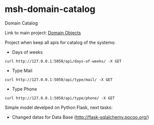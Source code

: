 # msh-domain-catalog

Domain Catalog

Link to main project: [Domain Objects](https://github.com/fbrump/msh/blob/master/README.md#catalog)

Project when keep all apis for catalog of the systems:

* Days of weeks

`curl http://127.0.0.1:5050/api/days-of-weeks/ -X GET`

* Type Mail

`curl http://127.0.0.1:5050/api/type/mail/ -X GET`

* Type Phone

`curl http://127.0.0.1:5050/api/type/phone/ -X GET`

Simple model develped on Python Flask, next tasks:

- Changed datas for Data Base (http://flask-sqlalchemy.pocoo.org/)
